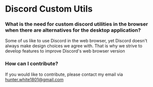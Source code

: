 # Discord Custom Utils

### What is the need for custom discord utilities in the browser when there are alternatives for the desktop application?

Some of us like to use Discord in the web browser, yet Discord doesn't always make design choices we agree with. That is why we strive to develop features to improve Discord's web browser version

### How can I contribute?

If you would like to contribute, please contact my email via hunter.white1801@gmail.com
